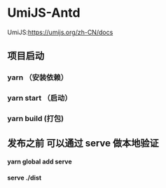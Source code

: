# UmiJS-Antd
UmiJS:https://umijs.org/zh-CN/docs

## 项目启动
### yarn （安装依赖）
### yarn start （启动）
### yarn build (打包)

## 发布之前 可以通过 serve 做本地验证
#### yarn global add serve 
#### serve ./dist
